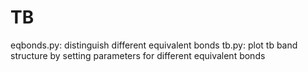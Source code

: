 # TB
eqbonds.py: distinguish different equivalent bonds
tb.py: plot tb band structure by setting parameters for different equivalent bonds
